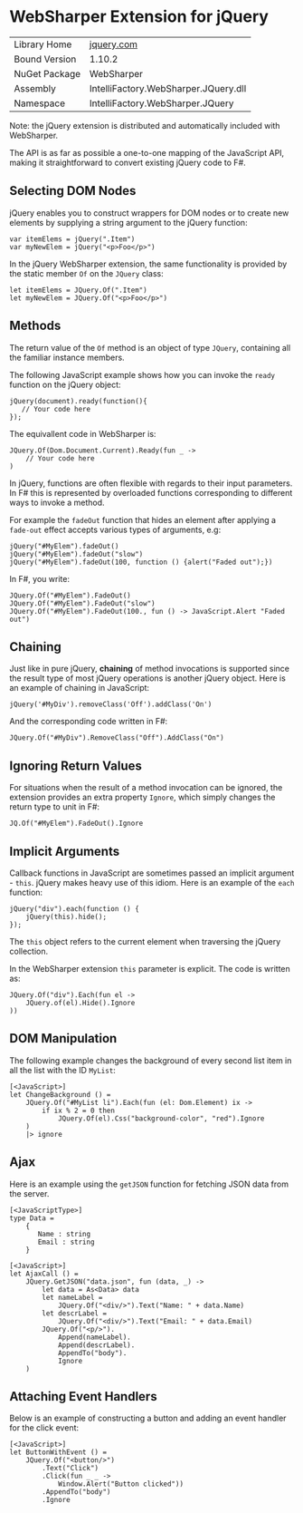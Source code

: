 # WebSharper Extension for jQuery

|               |                                      |
| --------------|--------------------------------------|
| Library Home  | [jquery.com][jq]                     |
| Bound Version | 1.10.2                               |
| NuGet Package | WebSharper                           |
| Assembly      | IntelliFactory.WebSharper.JQuery.dll |
| Namespace     | IntelliFactory.WebSharper.JQuery     |

[jq]: http://jquery.com

Note: the jQuery extension is distributed and automatically included
with WebSharper.

The API is as far as possible a one-to-one mapping of the JavaScript
API, making it straightforward to convert existing jQuery code to F#.

## Selecting DOM Nodes

jQuery enables you to construct wrappers for DOM nodes or to create
new elements by supplying a string argument to the jQuery function:

    var itemElems = jQuery(".Item")
    var myNewElem = jQuery("<p>Foo</p>")

In the jQuery WebSharper extension, the same functionality is provided
by the static member `Of` on the `JQuery` class:

    let itemElems = JQuery.Of(".Item")
    let myNewElem = JQuery.Of("<p>Foo</p>")

## Methods

The return value of the `Of` method is an object of type `JQuery`,
containing all the familiar instance members.

The following JavaScript example shows how you can invoke the `ready`
function on the jQuery object:

    jQuery(document).ready(function(){
       // Your code here
    });
 
The equivallent code in WebSharper is:

    JQuery.Of(Dom.Document.Current).Ready(fun _ ->
        // Your code here
    )

In jQuery, functions are often flexible with regards to their input
parameters.  In F# this is represented by overloaded functions
corresponding to different ways to invoke a method.

For example the `fadeOut` function that hides an element after
applying a `fade-out` effect accepts various types of arguments, e.g:

    jQuery("#MyElem").fadeOut()
    jQuery("#MyElem").fadeOut("slow")
    jQuery("#MyElem").fadeOut(100, function () {alert("Faded out");})

In F#, you write:

    JQuery.Of("#MyElem").FadeOut()
    JQuery.Of("#MyElem").FadeOut("slow")
    JQuery.Of("#MyElem").FadeOut(100., fun () -> JavaScript.Alert "Faded out")

## Chaining

Just like in pure jQuery, __chaining__ of method invocations is
supported since the result type of most jQuery operations is another
jQuery object.  Here is an example of chaining in JavaScript:

    jQuery('#MyDiv').removeClass('Off').addClass('On')

And the corresponding code written in F#:

    JQuery.Of("#MyDiv").RemoveClass("Off").AddClass("On")

## Ignoring Return Values

For situations when the result of a method invocation can be ignored,
the extension provides an extra property `Ignore`, which simply
changes the return type to unit in F#:

    JQ.Of("#MyElem").FadeOut().Ignore

## Implicit Arguments

Callback functions in JavaScript are sometimes passed an implicit
argument - `this`.  jQuery makes heavy use of this idiom.  Here is an
example of the `each` function:

    jQuery("div").each(function () {
        jQuery(this).hide();
    });

The `this` object refers to the current element when traversing the
jQuery collection.

In the WebSharper extension `this` parameter is explicit.  The code is
written as:

    JQuery.Of("div").Each(fun el ->
        JQuery.of(el).Hide().Ignore
    ))

## DOM Manipulation

The following example changes the background of every second list item
in all the list with the ID `MyList`:

    [<JavaScript>]
    let ChangeBackground () =
        JQuery.Of("#MyList li").Each(fun (el: Dom.Element) ix ->
            if ix % 2 = 0 then
                JQuery.Of(el).Css("background-color", "red").Ignore
        )
        |> ignore

## Ajax

Here is an example using the `getJSON` function for fetching JSON data
from the server.

    [<JavaScriptType>]
    type Data =
        {
           Name : string
           Email : string
        }

    [<JavaScript>]
    let AjaxCall () =
        JQuery.GetJSON("data.json", fun (data, _) ->
            let data = As<Data> data
            let nameLabel =
                JQuery.Of("<div/>").Text("Name: " + data.Name)
            let descrLabel =
                JQuery.Of("<div/>").Text("Email: " + data.Email)
            JQuery.Of("<p/>").
                Append(nameLabel).
                Append(descrLabel).
                AppendTo("body").
                Ignore
        )

## Attaching Event Handlers

Below is an example of constructing a button and adding an event
handler for the click event:

    [<JavaScript>]
    let ButtonWithEvent () =
        JQuery.Of("<button/>")
            .Text("Click")
            .Click(fun _ _ ->
                Window.Alert("Button clicked"))
            .AppendTo("body")
            .Ignore
